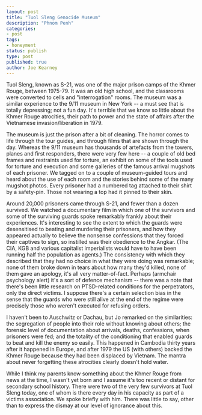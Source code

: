 ```yaml
---
layout: post
title: "Tuol Sleng Genocide Museum"
description: "Phnom Penh"
categories:
- post
tags:
- honeyment
status: publish
type: post
published: true
author: Joe Kearney
---
```


Tuol Sleng, known as S-21, was one of the major prison camps of the Khmer Rouge, between 1975-79. It was an old high school, and the classrooms were converted to cells and "interrogation" rooms. The museum was a similar experience to the 9/11 museum in New York -- a must see that is totally depressing; not a fun day. It's terrible that we know so little about the Khmer Rouge atrocities, their path to power and the state of affairs after the Vietnamese invasion/liberation in 1979.

The museum is just the prison after a bit of cleaning. The horror comes to life through the tour guides, and through films that are shown through the day. Whereas the 9/11 museum has thousands of artefacts from the towers, planes and first responders, there were very few here -- a couple of old bed frames and restraints used for torture, an exhibit on some of the tools used for torture and execution and some galleries of the famous arrival mugshots of each prisoner. We tagged on to a couple of museum-guided tours and heard about the use of each room and the stories behind some of the many mugshot photos. Every prisoner had a numbered tag attached to their shirt by a safety-pin. Those not wearing a top had it pinned to their skin.

Around 20,000 prisoners came through S-21, and fewer than a dozen survived. We watched a documentary film in which one of the survivors and some of the surviving guards spoke remarkably frankly about their experiences. It's interesting to see the extent to which the guards were desensitised to beating and murdering their prisoners, and how they appeared actually to believe the nonsense confessions that they forced their captives to sign, so instilled was their obedience to the Angkar. (The CIA, KGB and various capitalist imperialists would have to have been running half the population as agents.) The consistency with which they described that they had no choice in what they were doing was remarkable; none of them broke down in tears about how many they'd killed, none of them gave an apology, it's all very matter-of-fact. Perhaps (armchair psychology alert) it's a sort of defence mechanism -- there was a note that there's been little research on PTSD-related conditions for the perpetrators, only the direct victims. I suppose there's a certain selection bias in the sense that the guards who were still alive at the end of the regime were precisely those who weren't executed for refusing orders.

I haven't been to Auschwitz or Dachau, but Jo remarked on the similarities: the segregation of people into their role without knowing about others; the forensic level of documentation about arrivals, deaths, confessions, when prisoners were fed; and the totality of the conditioning that enabled guards to beat and kill the enemy so easily. This happened in Cambodia thirty years after it happened in Europe, and after 1979 the US (with others) backed the Khmer Rouge because they had been displaced by Vietnam. The mantra about never forgetting these atrocities clearly doesn't hold water.

While I think my parents know something about the Khmer Rouge from news at the time, I wasn't yet born and I assume it's too recent or distant for secondary school history. There were two of the very few survivors at Tuol Sleng today, one of whom is there every day in his capacity as part of a victims association. We spoke briefly with him. There was little to say, other than to express the dismay at our level of ignorance about this.
